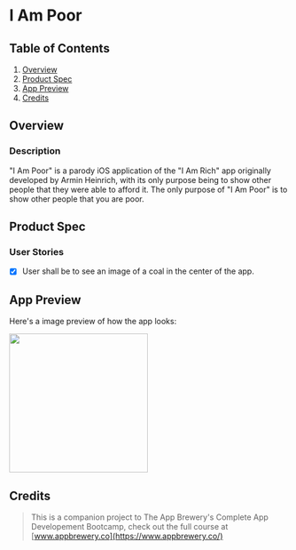 # I Am Poor

## Table of Contents
1. [Overview](#Overview)
2. [Product Spec](#Product-Spec)
3. [App Preview](#App-Preview)
4. [Credits](#Credits)

## Overview
### Description

"I Am Poor" is a parody iOS application of the "I Am Rich" app originally developed by Armin Heinrich, with its only purpose being to show other people that they were able to afford it. The only purpose of "I Am Poor" is to show other people that you are poor.

## Product Spec
### User Stories

- [X] User shall be to see an image of a coal in the center of the app.

## App Preview

Here's a image preview of how the app looks:

<img src="https://imgur.com/9nhjRAR.png" width=250><br>

## Credits

>This is a companion project to The App Brewery's Complete App Developement Bootcamp, check out the full course at [www.appbrewery.co](https://www.appbrewery.co/)
